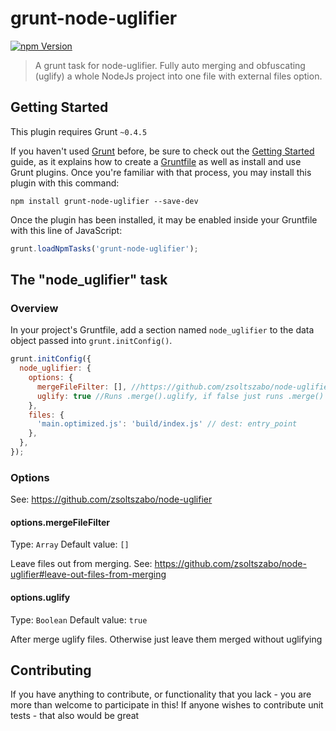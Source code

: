 # grunt-node-uglifier
[![npm Version](https://badge.fury.io/js/grunt-node-uglifier.png)](https://npmjs.org/package/grunt-node-uglifier)
> A grunt task for node-uglifier. Fully auto merging and obfuscating (uglify) a whole NodeJs project into one file with external files option.

## Getting Started
This plugin requires Grunt `~0.4.5`

If you haven't used [Grunt](http://gruntjs.com/) before, be sure to check out the [Getting Started](http://gruntjs.com/getting-started) guide, as it explains how to create a [Gruntfile](http://gruntjs.com/sample-gruntfile) as well as install and use Grunt plugins. Once you're familiar with that process, you may install this plugin with this command:

```shell
npm install grunt-node-uglifier --save-dev
```

Once the plugin has been installed, it may be enabled inside your Gruntfile with this line of JavaScript:

```js
grunt.loadNpmTasks('grunt-node-uglifier');
```

## The "node_uglifier" task

### Overview
In your project's Gruntfile, add a section named `node_uglifier` to the data object passed into `grunt.initConfig()`.

```js
grunt.initConfig({
  node_uglifier: {
    options: {
      mergeFileFilter: [], //https://github.com/zsoltszabo/node-uglifier#leave-out-files-from-merging
      uglify: true //Runs .merge().uglify, if false just runs .merge()
    },
    files: {
      'main.optimized.js': 'build/index.js' // dest: entry_point
    },
  },
});
```

### Options
See: https://github.com/zsoltszabo/node-uglifier

#### options.mergeFileFilter
Type: `Array`
Default value: `[]`

Leave files out from merging.
See: https://github.com/zsoltszabo/node-uglifier#leave-out-files-from-merging

#### options.uglify
Type: `Boolean`
Default value: `true`

After merge uglify files. Otherwise just leave them merged without uglifying

## Contributing
If you have anything to contribute, or functionality that you lack - you are more than welcome to participate in this! If anyone wishes to contribute unit tests - that also would be great
